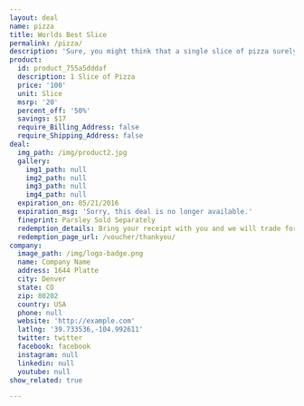 ```yaml
---
layout: deal
name: pizza
title: Worlds Best Slice
permalink: /pizza/
description: 'Sure, you might think that a single slice of pizza surely is not worth a trip to our parlor.  Well you would be wrong. This is an example daily deal page built on BowTie.'
product:
  id: product_755a5dddaf
  description: 1 Slice of Pizza
  price: '100'
  unit: Slice
  msrp: '20'
  percent_off: '50%'
  savings: $17
  require_Billing_Address: false
  require_Shipping_Address: false
deal:
  img_path: /img/product2.jpg
  gallery:
    img1_path: null
    img2_path: null
    img3_path: null
    img4_path: null
  expiration_on: 05/21/2016
  expiration_msg: 'Sorry, this deal is no longer available.'
  fineprint: Parsley Sold Separately
  redemption_details: Bring your receipt with you and we will trade for a piece of this amazing pizza
  redemption_page_url: /voucher/thankyou/
company:
  image_path: /img/logo-badge.png
  name: Company Name
  address: 1644 Platte
  city: Denver
  state: CO
  zip: 80202
  country: USA
  phone: null
  website: 'http://example.com'
  latlng: '39.733536,-104.992611'
  twitter: twitter
  facebook: facebook
  instagram: null
  linkedin: null
  youtube: null
show_related: true

---
```

